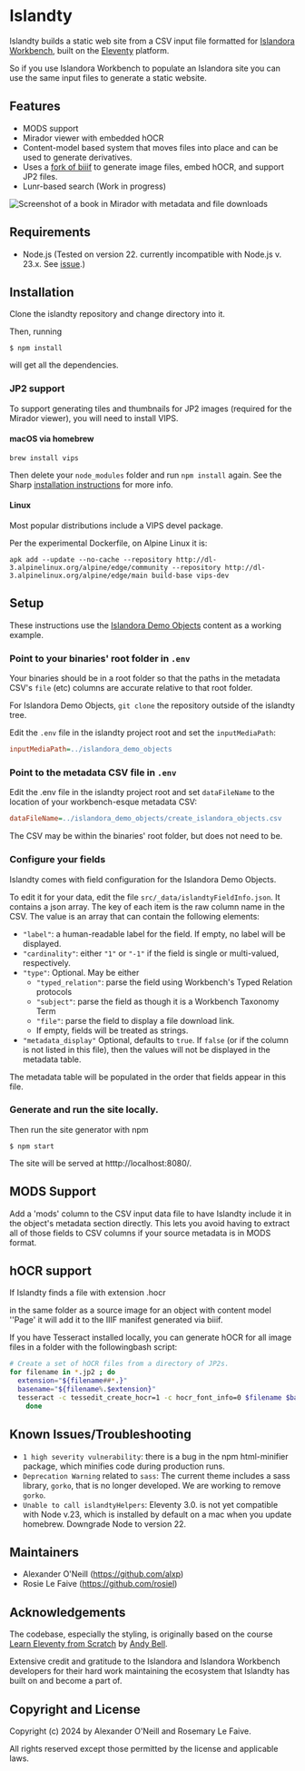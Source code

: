 # Islandty

Islandty builds a static web site from a CSV input file formatted for [Islandora Workbench](https://github.com/mjordan/islandora_workbench), built on the
[Eleventy](https://www.11ty.dev) platform.

So if you use Islandora Workbench to populate an Islandora site
you can use the same input files to generate a static website.

## Features

- MODS support
- Mirador viewer with embedded hOCR
- Content-model based system that moves files into place and can be used to generate derivatives.
- Uses a [fork of biiif](https://github.com/alxp/biiif) to generate image files, embed hOCR, and support JP2 files.
- Lunr-based search (Work in progress)

![Screenshot of a book in Mirador with metadata and file downloads](/docs/images/demo-book-object.png)

## Requirements

- Node.js (Tested on version 22. currently incompatible with Node.js v. 23.x. See [issue](https://github.com/11ty/eleventy/issues/3625).)

## Installation

Clone the islandty repository and change directory into it.

Then, running

```shell
$ npm install
```

will get all the dependencies.

### JP2 support

To support generating tiles and thumbnails for JP2 images
(required for the Mirador viewer),
you will need to install VIPS.

#### macOS via homebrew

```shell
brew install vips
```

Then delete your `node_modules` folder and run `npm install` again.
See the Sharp [installation instructions](https://sharp.pixelplumbing.com/install) for more info.

#### Linux

Most popular distributions include a VIPS devel package.

Per the experimental Dockerfile, on Alpine Linux it is:

```shell
apk add --update --no-cache --repository http://dl-3.alpinelinux.org/alpine/edge/community --repository http://dl-3.alpinelinux.org/alpine/edge/main build-base vips-dev
```

## Setup

These instructions use the [Islandora Demo Objects](https://github.com/Islandora-Devops/islandora_demo_objects) content as a working example.

### Point to your binaries' root folder in `.env`

Your binaries should be in a root folder so that the paths
in the metadata CSV's `file` (etc) columns
are accurate relative to that root folder.

For Islandora Demo Objects, `git clone` the repository outside of the islandty tree.

Edit the `.env` file in the islandty project root and set the `inputMediaPath`:

```ini
inputMediaPath=../islandora_demo_objects
```

### Point to the metadata CSV file in `.env`

Edit the .env file in the islandty project root and set `dataFileName` to
the location of your workbench-esque metadata CSV:

```ini
dataFileName=../islandora_demo_objects/create_islandora_objects.csv
```

The CSV may be within the binaries' root folder, but does not need to be.

### Configure your fields

Islandty comes with field configuration for the Islandora Demo Objects.

To edit it for your data, edit the file `src/_data/islandtyFieldInfo.json`.
It contains a json array. The key of each item is the raw column name in the CSV.
The value is an array that can contain the following elements:

* `"label"`: a human-readable label for the field. If empty, no label will be displayed.
* `"cardinality"`: either `"1"` or `"-1"` if the field is single or multi-valued, respectively.
* `"type"`: Optional. May be either
	* `"typed_relation"`: parse the field using Workbench's Typed Relation protocols
 	* `"subject"`: parse the field as though it is a Workbench Taxonomy Term
  	* `"file"`: parse the field to display a file download link.
  	* If empty, fields will be treated as strings.
* `"metadata_display"` Optional, defaults to `true`. If `false` (or if the column is not listed in
this file), then the values will not be displayed in the metadata table.

The metadata table will be populated in the order that fields appear in this file.

### Generate and run the site locally.


Then run the site generator with npm

```shell
$ npm start
```

The site will be served at htttp://localhost:8080/.

## MODS Support

Add a 'mods' column to the CSV input data file
to have Islandty include it in the
object's metadata section directly. This lets you avoid
having to extract all of those fields
to CSV columns if your source metadata is in MODS format.

## hOCR support

If Islandty finds a file with extension .hocr

in the same folder as a source image for an
object with content model ''Page' it will
add it to the IIIF manifest generated via biiif.

If you have Tesseract installed locally, you can generate hOCR
for all image files in a folder with the followingbash script:

```bash
# Create a set of hOCR files from a directory of JP2s.
for filename in *.jp2 ; do
  extension="${filename##*.}"
  basename="${filename%.$extension}"
  tesseract -c tessedit_create_hocr=1 -c hocr_font_info=0 $filename $basename
	done
```

## Known Issues/Troubleshooting

- `1 high severity vulnerability`: there is a bug in the npm html-minifier package, which minifies code during production runs.
- `Deprecation Warning` related to `sass`: The current theme includes a sass library, `gorko`, that is no longer developed. We are working to remove `gorko`.
- `Unable to call islandtyHelpers`:  Eleventy 3.0. is not yet compatible with Node v.23, which is installed by default on a mac when you update homebrew. Downgrade Node to version 22.


## Maintainers

- Alexander O'Neill (https://github.com/alxp)
- Rosie Le Faive (https://github.com/rosiel)

## Acknowledgements

The codebase, especially the styling, is originally based on the course
[Learn Eleventy from Scratch](https://learneleventyfromscratch.com) by [Andy Bell](https://piccalil.li).

Extensive credit and gratitude to the Islandora and Islandora Workbench developers for their hard work maintaining the ecosystem
that Islandty has built on and become a part of.

## Copyright and License

Copyright (c) 2024 by Alexander O'Neill and Rosemary Le Faive.

All rights reserved except those permitted by the license and applicable laws.
